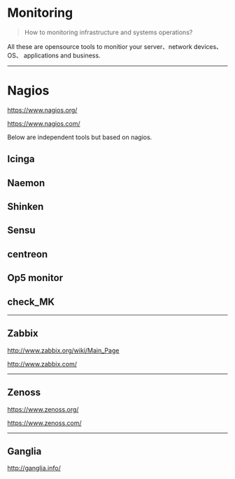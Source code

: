 # Monitoring

> How to monitoring infrastructure and systems operations?

All these are opensource tools to monitior your server、network devices、OS、 applications and business.

***

# Nagios

<https://www.nagios.org/>

<https://www.nagios.com/>

Below are independent tools but based on nagios.

## Icinga

## Naemon

## Shinken

## Sensu

## centreon

## Op5 monitor

## check_MK

***

## Zabbix

<http://www.zabbix.org/wiki/Main_Page>

<http://www.zabbix.com/>

***

## Zenoss

<https://www.zenoss.org/>

<https://www.zenoss.com/>

***

## Ganglia

<http://ganglia.info/>
